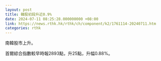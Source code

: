 ```yaml
---
layout: post
title: 韓股初段升近0.9%
date: 2024-07-11 08:25:28.000000000 +08:00
link: https://news.rthk.hk/rthk/ch/component/k2/1761114-20240711.htm
categories: rthk
---
```


南韓股市上升。

首爾綜合指數較早時報2893點，升25點，升幅0.88%。
